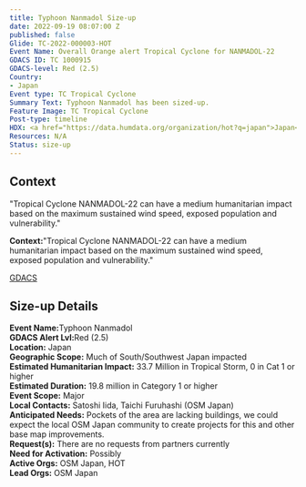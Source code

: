 ```yaml
---
title: Typhoon Nanmadol Size-up
date: 2022-09-19 08:07:00 Z
published: false
Glide: TC-2022-000003-HOT
Event Name: Overall Orange alert Tropical Cyclone for NANMADOL-22
GDACS ID: TC 1000915
GDACS-level: Red (2.5)
Country:
- Japan
Event type: TC Tropical Cyclone
Summary Text: Typhoon Nanmadol has been sized-up.
Feature Image: TC Tropical Cyclone
Post-type: timeline
HDX: <a href="https://data.humdata.org/organization/hot?q=japan">Japan</a>
Resources: N/A
Status: size-up
---
```


<h2>Context</h2>

"Tropical Cyclone NANMADOL-22 can have a medium humanitarian impact based on the maximum sustained wind speed, exposed population and vulnerability."

<strong>Context:</strong>"Tropical Cyclone NANMADOL-22 can have a medium humanitarian impact based on the maximum sustained wind speed, exposed population and vulnerability."<be> 

<a href="https://gdacs.org/report.aspx?eventid=1000915&episodeid=17&eventtype=TC" target="_blank">GDACS</a>

<h2>Size-up Details</h2>

<strong>Event Name:</strong>Typhoon Nanmadol<br>
<strong>GDACS Alert Lvl:</strong>Red (2.5)<br>
<strong>Location:</strong>  Japan<br>
<strong>Geographic Scope:</strong> Much of South/Southwest Japan impacted<br>
<strong>Estimated Humanitarian Impact:</strong> 33.7 Million in Tropical Storm, 0 in Cat 1 or higher <br>
<strong>Estimated Duration:</strong> 19.8 million in Category 1 or higher<br>
<strong>Event Scope:</strong> Major<br>
<strong>Local Contacts:</strong> Satoshi Iida, Taichi Furuhashi (OSM Japan)<br>
<strong>Anticipated Needs:</strong> Pockets of the area are lacking buildings, we could expect the local OSM Japan community to create projects for this and other base map improvements.<br>
<strong>Request(s):</strong> There are no requests from partners currently<br>
<strong>Need for Activation:</strong> Possibly<br>
<strong>Active Orgs:</strong> OSM Japan, HOT<br>
<strong>Lead Orgs:</strong> OSM Japan<br>
